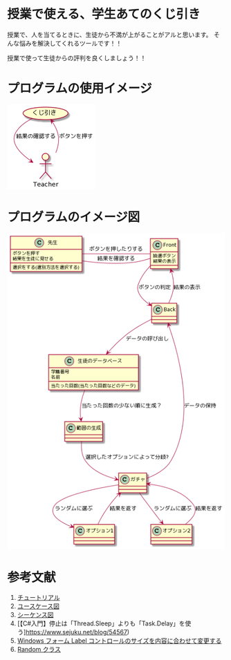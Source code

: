 # 授業で使える、学生あてのくじ引き

授業で、人を当てるときに、生徒から不満が上がることがアルと思います。
そんな悩みを解決してくれるツールです！！

授業で使って生徒からの評判を良くしましょう！！

# プログラムの使用イメージ
![](./images/usecase.png)

# プログラムのイメージ図
![](./images/activity.png)




# 参考文献
1. [チュートリアル](https://plantuml.com/ja/)
1. [ユースケース図](https://plantuml.com/ja/use-case-diagram)
1. [シーケンス図](https://plantuml.com/ja/sequence-diagram)
1. [【C#入門】停止は「Thread.Sleep」よりも「Task.Delay」を使う]https://www.sejuku.net/blog/54567)
1. [Windows フォーム Label コントロールのサイズを内容に合わせて変更する](https://docs.microsoft.com/ja-jp/dotnet/desktop/winforms/controls/how-to-size-a-windows-forms-label-control-to-fit-its-contents?view=netframeworkdesktop-4.8)
1. [Random クラス](https://docs.microsoft.com/ja-jp/dotnet/api/system.random?view=net-5.0)